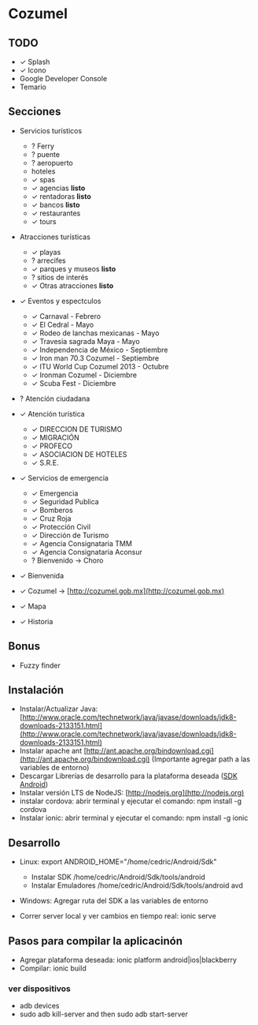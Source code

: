 # Cozumel
## TODO
- ✓ Splash
- ✓ Icono
- Google Developer Console
- Temario

## Secciones
- Servicios turísticos
  - ? Ferry
  - ? puente
  - ? aeropuerto
  - hoteles
  - ✓ spas
  - ✓ agencias **listo**
  - ✓ rentadoras **listo**
  - ✓ bancos **listo**
  - ✓ restaurantes
  - ✓ tours  

- Atracciones turísticas
  - ✓ playas
  - ? arrecifes
  - ✓ parques y museos  **listo**
  - ? sitios de interés
  - ✓ Otras atracciones **listo**

- ✓ Eventos y espectculos
  - ✓ Carnaval - Febrero
  - ✓ El Cedral - Mayo
  - ✓ Rodeo de lanchas mexicanas - Mayo
  - ✓ Travesia sagrada Maya - Mayo
  - ✓ Independencia de México - Septiembre
  - ✓ Iron man 70.3 Cozumel - Septiembre
  - ✓ ITU World Cup Cozumel 2013 - Octubre
  - ✓ Ironman Cozumel - Diciembre
  - ✓ Scuba Fest - Diciembre

- ? Atención ciudadana  
- ✓ Atención turística
  - ✓ DIRECCION DE TURISMO
  - ✓ MIGRACIÓN
  - ✓ PROFECO
  - ✓ ASOCIACION DE HOTELES
  - ✓ S.R.E.

- ✓ Servicios de emergencia
  - ✓ Emergencia
  - ✓ Seguridad Publica
  - ✓ Bomberos
  - ✓ Cruz Roja
  - ✓ Protección Civil
  - ✓ Dirección de Turismo
  - ✓ Agencia Consignataria TMM
  - ✓ Agencia Consignataria Aconsur
  - ? Bienvenido → Choro

- ✓ Bienvenida
- ✓ Cozumel → [http://cozumel.gob.mx](http://cozumel.gob.mx)
- ✓ Mapa
- ✓ Historia

## Bonus
- Fuzzy finder

## Instalación
- Instalar/Actualizar Java: [http://www.oracle.com/technetwork/java/javase/downloads/jdk8-downloads-2133151.html](http://www.oracle.com/technetwork/java/javase/downloads/jdk8-downloads-2133151.html)
- Instalar apache ant [http://ant.apache.org/bindownload.cgi](http://ant.apache.org/bindownload.cgi) (Importante agregar path a las variables de entorno)
- Descargar Librerías de desarrollo para la plataforma deseada ([SDK Android](http://developer.android.com/sdk/index.html#download))
- Instalar versión LTS de NodeJS: [http://nodejs.org](http://nodejs.org)
- instalar cordova: abrir terminal y ejecutar el comando: npm install -g cordova
- Instalar ionic: abrir terminal y ejecutar el comando: npm install -g ionic

## Desarrollo
- Linux: export ANDROID_HOME="/home/cedric/Android/Sdk"
  - Instalar SDK /home/cedric/Android/Sdk/tools/android
  - Instalar Emuladores /home/cedric/Android/Sdk/tools/android avd

- Windows: Agregar ruta del SDK a las variables de entorno
- Correr server local y ver cambios en tiempo real: ionic serve

## Pasos para compilar la aplicacinón
- Agregar plataforma deseada: ionic platform android|ios|blackberry
- Compilar: ionic build

### ver dispositivos
- adb devices
- sudo adb kill-server and then sudo adb start-server
